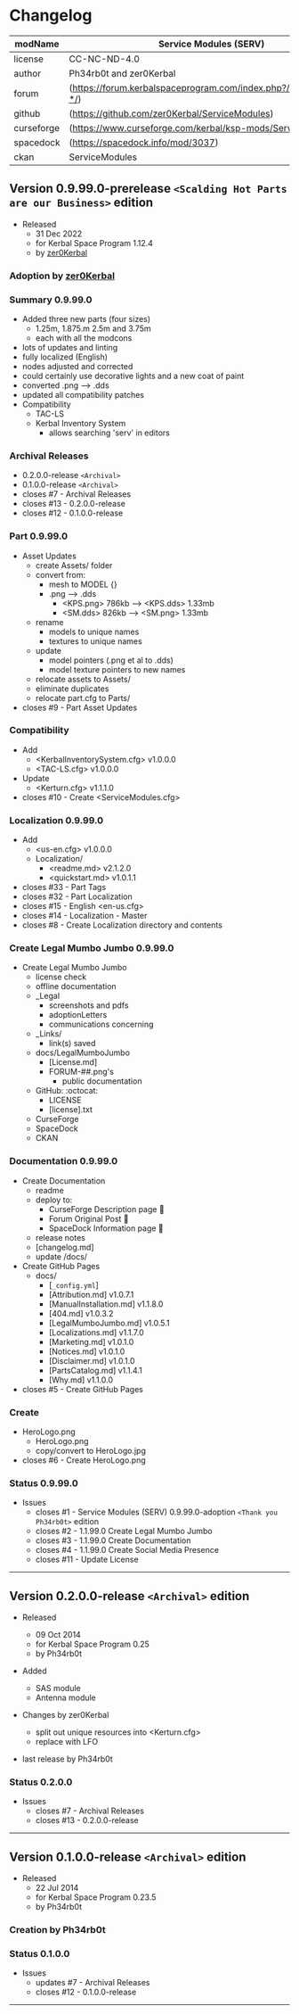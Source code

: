 # Changelog  
  
| modName    | Service Modules (SERV)                                            |
| ---------- | ----------------------------------------------------------------- |
| license    | CC-NC-ND-4.0                                                      |
| author     | Ph34rb0t and zer0Kerbal                                           |
| forum      | (https://forum.kerbalspaceprogram.com/index.php?/topic/211246-*/) |
| github     | (https://github.com/zer0Kerbal/ServiceModules)                    |
| curseforge | (https://www.curseforge.com/kerbal/ksp-mods/ServiceModules)       |
| spacedock  | (https://spacedock.info/mod/3037)                                 |
| ckan       | ServiceModules                                                    |

## Version 0.9.99.0-prerelease `<Scalding Hot Parts are our Business>` edition

* Released
  * 31 Dec 2022
  * for Kerbal Space Program 1.12.4
  * by [zer0Kerbal](http://github.com/zer0Kerbal)

### Adoption by [zer0Kerbal](https://github.com/zer0Kerbal)

### Summary 0.9.99.0

* Added three new parts (four sizes)
  * 1.25m, 1.875.m 2.5m and 3.75m
  * each with all the modcons
* lots of updates and linting
* fully localized (English)
* nodes adjusted and corrected
* could certainly use decorative lights and a new coat of paint
* converted .png --> .dds
* updated all compatibility patches
* Compatibility
  * TAC-LS
  * Kerbal Inventory System
    * allows searching 'serv' in editors

### Archival Releases

* 0.2.0.0-release `<Archival>`
* 0.1.0.0-release `<Archival>`
* closes #7 - Archival Releases
* closes #13 - 0.2.0.0-release
* closes #12 - 0.1.0.0-release

### Part 0.9.99.0

* Asset Updates
  * create Assets/ folder
  * convert from:
    * mesh to MODEL {}
    * .png --> .dds
      * <KPS.png> 786kb --> <KPS.dds> 1.33mb
      * <SM.dds> 826kb --> <SM.png> 1.33mb
  * rename
    * models to unique names
    * textures to unique names
  * update
    * model pointers (.png et al to .dds)
    * model texture pointers to new names
  * relocate assets to Assets/
  * eliminate duplicates
  * relocate part.cfg to Parts/
* closes #9 - Part Asset Updates

### Compatibility

* Add
  * <KerbalInventorySystem.cfg> v1.0.0.0
  * <TAC-LS.cfg> v1.0.0.0
* Update
  * <Kerturn.cfg> v1.1.1.0
* closes #10 - Create <ServiceModules.cfg>

### Localization 0.9.99.0

* Add
  * <us-en.cfg> v1.0.0.0
  * Localization/
    * <readme.md> v2.1.2.0
    * <quickstart.md>  v1.0.1.1
* closes #33 - Part Tags
* closes #32 - Part Localization
* closes #15 - English <en-us.cfg>
* closes #14 - Localization - Master
* closes #8 - Create Localization directory and contents

### Create Legal Mumbo Jumbo 0.9.99.0

* Create Legal Mumbo Jumbo
  * license check
  * offline documentation
  * _Legal
    * screenshots and pdfs
    * adoptionLetters
    * communications concerning
  * _Links/
    * link(s) saved
  * docs/LegalMumboJumbo
    * [License.md]
    * FORUM-##.png's
      * public documentation
  * GitHub: :octocat:
    * LICENSE
    * [license].txt
  * CurseForge
  * SpaceDock
  * CKAN

### Documentation 0.9.99.0

* Create Documentation
  * readme
  * deploy to:
    * CurseForge Description page 🤬
    * Forum Original Post 🐰
    * SpaceDock Information page 🌮
  * release notes
  * [changelog.md]
  * update /docs/
* Create GitHub Pages
  * docs/
    * [`_config.yml`]
    * [Attribution.md] v1.0.7.1
    * [ManualInstallation.md] v1.1.8.0
    * [404.md] v1.0.3.2
    * [LegalMumboJumbo.md] v1.0.5.1
    * [Localizations.md] v1.1.7.0
    * [Marketing.md] v1.0.1.0
    * [Notices.md] v1.0.1.0
    * [Disclaimer.md] v1.0.1.0
    * [PartsCatalog.md] v1.1.4.1
    * [Why.md] v1.1.0.0
* closes #5 - Create GitHub Pages

### Create

* HeroLogo.png
  * HeroLogo.png
  * copy/convert to HeroLogo.jpg
* closes #6 - Create HeroLogo.png

### Status 0.9.99.0

* Issues
  * closes #1 - Service Modules (SERV) 0.9.99.0-adoption `<Thank you Ph34rb0t>` edition
  * closes #2 - 1.1.99.0 Create Legal Mumbo Jumbo
  * closes #3 - 1.1.99.0 Create Documentation
  * closes #4 - 1.1.99.0 Create Social Media Presence
  * closes #11 - Update License

---

## Version 0.2.0.0-release `<Archival>` edition

* Released
  * 09 Oct 2014
  * for Kerbal Space Program 0.25
  * by Ph34rb0t

* Added
  * SAS module
  * Antenna module
* Changes by zer0Kerbal
  * split out unique resources into <Kerturn.cfg>
  * replace with LFO
* last release by Ph34rb0t

### Status 0.2.0.0

* Issues
  * closes #7 - Archival Releases
  * closes #13 - 0.2.0.0-release

---

## Version 0.1.0.0-release `<Archival>` edition

* Released
  * 22 Jul 2014
  * for Kerbal Space Program 0.23.5
  * by Ph34rb0t

### Creation by Ph34rb0t

### Status 0.1.0.0

* Issues
  * updates #7 - Archival Releases
  * closes #12 - 0.1.0.0-release

---